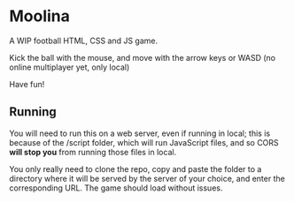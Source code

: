 # Moolina

A WIP football HTML, CSS and JS game.

Kick the ball with the mouse, and move with the arrow keys or WASD (no online multiplayer yet, only local)

Have fun!


## Running

You will need to run this on a web server, even if running in local; this is because of the /script folder, which will run JavaScript files, and so CORS **will stop you** from running those files in local.

You only really need to clone the repo, copy and paste the folder to a directory where it will be served by the server of your choice, and enter the corresponding URL. The game should load without issues.
